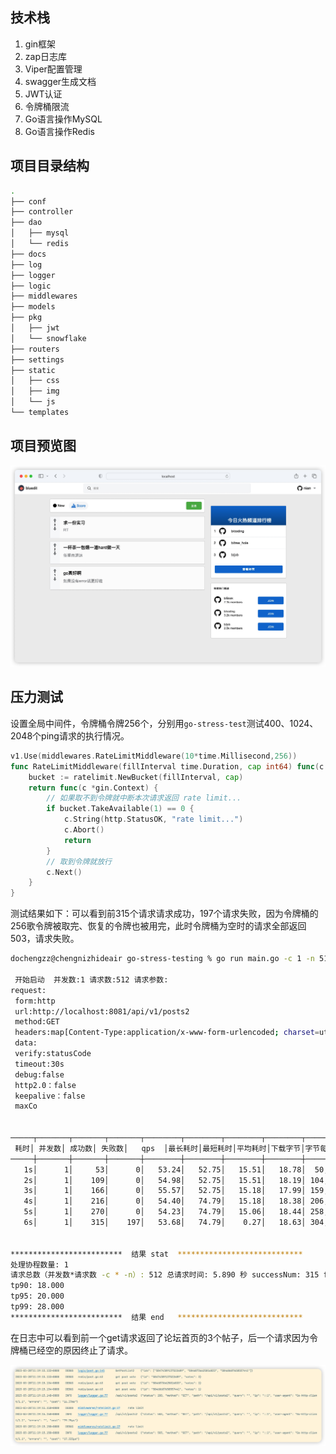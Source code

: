 ## 技术栈

1. gin框架
2. zap日志库
3. Viper配置管理
4. swagger生成文档
5. JWT认证
6. 令牌桶限流
7. Go语言操作MySQL
8. Go语言操作Redis

## 项目目录结构

```bash
.
├── conf
├── controller
├── dao
│   ├── mysql
│   └── redis
├── docs
├── log
├── logger
├── logic
├── middlewares
├── models
├── pkg
│   ├── jwt
│   └── snowflake
├── routers
├── settings
├── static
│   ├── css
│   ├── img
│   └── js
└── templates
```

## 项目预览图

![](./pic/vue.jpg)

## 压力测试

设置全局中间件，令牌桶令牌256个，分别用`go-stress-test`测试400、1024、2048个ping请求的执行情况。

```go
v1.Use(middlewares.RateLimitMiddleware(10*time.Millisecond,256))
func RateLimitMiddleware(fillInterval time.Duration, cap int64) func(c *gin.Context) {
	bucket := ratelimit.NewBucket(fillInterval, cap)
	return func(c *gin.Context) {
		// 如果取不到令牌就中断本次请求返回 rate limit...
		if bucket.TakeAvailable(1) == 0 {
			c.String(http.StatusOK, "rate limit...")
			c.Abort()
			return
		}
		// 取到令牌就放行
		c.Next()
	}
}
```

测试结果如下：可以看到前315个请求请求成功，197个请求失败，因为令牌桶的256歌令牌被取完、恢复的令牌也被用完，此时令牌桶为空时的请求全部返回503，请求失败。

```bash
dochengzz@chengnizhideair go-stress-testing % go run main.go -c 1 -n 512 -u http://localhost:8081/api/v1/posts2

 开始启动  并发数:1 请求数:512 请求参数: 
request:
 form:http 
 url:http://localhost:8081/api/v1/posts2 
 method:GET 
 headers:map[Content-Type:application/x-www-form-urlencoded; charset=utf-8] 
 data: 
 verify:statusCode 
 timeout:30s 
 debug:false 
 http2.0：false 
 keepalive：false 
 maxCo


─────┬───────┬───────┬───────┬────────┬────────┬────────┬────────┬────────┬────────┬────────
 耗时│ 并发数│ 成功数│ 失败数│   qps  │最长耗时│最短耗时│平均耗时│下载字节│字节每秒│ 状态码
─────┼───────┼───────┼───────┼────────┼────────┼────────┼────────┼────────┼────────┼────────
   1s│      1│     53│      0│   53.24│   52.75│   15.51│   18.78│  50,774│  50,758│200:53
   2s│      1│    109│      0│   54.98│   52.75│   15.51│   18.19│ 104,422│  52,186│200:109
   3s│      1│    166│      0│   55.57│   52.75│   15.18│   17.99│ 159,028│  53,001│200:166
   4s│      1│    216│      0│   54.40│   74.79│   15.18│   18.38│ 206,928│  51,724│200:216
   5s│      1│    270│      0│   54.23│   74.79│   15.06│   18.44│ 258,660│  51,725│200:270
   6s│      1│    315│    197│   53.68│   74.79│    0.27│   18.63│ 304,331│  51,672│200:315;503:197


*************************  结果 stat  ****************************
处理协程数量: 1
请求总数（并发数*请求数 -c * -n）: 512 总请求时间: 5.890 秒 successNum: 315 failureNum: 197
tp90: 18.000
tp95: 20.000
tp99: 28.000
*************************  结果 end   ****************************
```

在日志中可以看到前一个get请求返回了论坛首页的3个帖子，后一个请求因为令牌桶已经空的原因终止了请求。

![](./pic/stressTestLog01.jpg)
